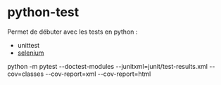 # python-test

Permet de débuter avec les tests en python : 
- unittest
- [selenium](./docs/selenium.md)

python -m pytest --doctest-modules --junitxml=junit/test-results.xml --cov=classes --cov-report=xml --cov-report=html 


